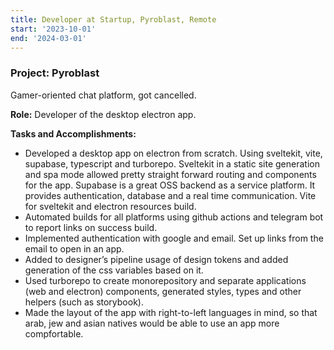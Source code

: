```yaml
---
title: Developer at Startup, Pyroblast, Remote
start: '2023-10-01'
end: '2024-03-01'
---
```

### Project: Pyroblast

Gamer-oriented chat platform, got cancelled.

**Role:** Developer of the desktop electron app.

**Tasks and Accomplishments:**

- Developed a desktop app on electron from scratch. Using sveltekit, vite, supabase, typescript and turborepo.
  Sveltekit in a static site generation and spa mode allowed pretty straight forward routing and components for the app.
  Supabase is a great OSS backend as a service platform. It provides authentication, database and a real time communication.
  Vite for sveltekit and electron resources build.
- Automated builds for all platforms using github actions and telegram bot to report links on success build.
- Implemented authentication with google and email. Set up links from the email to open in an app.
- Added to designer’s pipeline usage of design tokens and added generation of the css variables based on it.
- Used turborepo to create monorepository and separate applications (web and electron) components, generated styles, types and other helpers (such as storybook).
- Made the layout of the app with right-to-left languages in mind, so that arab, jew and asian natives would be able to use an app more compfortable.

